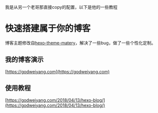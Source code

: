 我是从另一个老哥那直接copy的配置，以下是他的一些教程

# 快速搭建属于你的博客
博客主题修改自[hexo-theme-matery](https://github.com/blinkfox/hexo-theme-matery)，解决了一些bug，做了一些个性化定制。

## 我的博客演示
[https://godweiyang.com](https://godweiyang.com)

## 使用教程
[https://godweiyang.com/2018/04/13/hexo-blog/](https://godweiyang.com/2018/04/13/hexo-blog/)